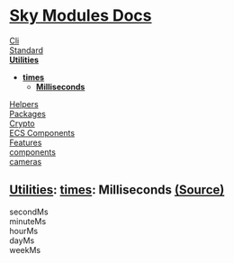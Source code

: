 <!--- This Milliseconds was auto-generated using "pnpm exec sky readme" --> 

# [Sky Modules Docs](../../../README.md)

[Cli](..%2F..%2F..%2Fcli%2FREADME.md)   
[Standard](..%2F..%2F..%2Fcore%2FREADME.md)   
**[Utilities](..%2F..%2F..%2Futilities%2FREADME.md)**   
* **[times](..%2F..%2F..%2Futilities%2Ftimes%2FREADME.md)**  
   * **[Milliseconds](..%2F..%2F..%2Futilities%2Ftimes%2Fmilliseconds%2FREADME.md)**
  
[Helpers](..%2F..%2F..%2Fhelpers%2FREADME.md)   
[Packages](..%2F..%2F..%2Fpkgs%2FREADME.md)   
[Crypto](..%2F..%2F..%2Fcrypto%2FREADME.md)   
[ECS Components](..%2F..%2F..%2Fecs%2FREADME.md)   
[Features](..%2F..%2F..%2Ffeatures%2FREADME.md)   
[components](..%2F..%2F..%2Freact%2Fcomponents%2FREADME.md)   
[cameras](..%2F..%2F..%2FThree%2Fcameras%2FREADME.md)   

## [Utilities](..%2F..%2F..%2Futilities%2FREADME.md): [times](..%2F..%2F..%2Futilities%2Ftimes%2FREADME.md): Milliseconds [(Source)](..%2F..%2F..%2Futilities%2Ftimes%2Fmilliseconds%2F)

  
secondMs  
minuteMs  
hourMs  
dayMs  
weekMs  